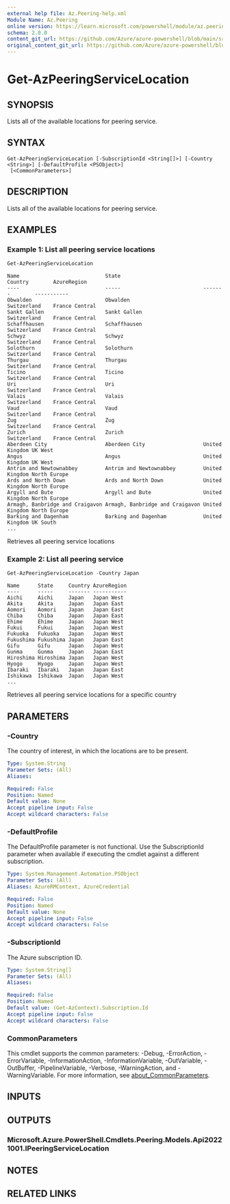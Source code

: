 ```yaml
---
external help file: Az.Peering-help.xml
Module Name: Az.Peering
online version: https://learn.microsoft.com/powershell/module/az.peering/get-azpeeringservicelocation
schema: 2.0.0
content_git_url: https://github.com/Azure/azure-powershell/blob/main/src/Peering/Peering/help/Get-AzPeeringServiceLocation.md
original_content_git_url: https://github.com/Azure/azure-powershell/blob/main/src/Peering/Peering/help/Get-AzPeeringServiceLocation.md
---
```


# Get-AzPeeringServiceLocation

## SYNOPSIS
Lists all of the available locations for peering service.

## SYNTAX

```
Get-AzPeeringServiceLocation [-SubscriptionId <String[]>] [-Country <String>] [-DefaultProfile <PSObject>]
 [<CommonParameters>]
```

## DESCRIPTION
Lists all of the available locations for peering service.

## EXAMPLES

### Example 1: List all peering service locations
```powershell
Get-AzPeeringServiceLocation
```

```output
Name                            State                           Country        AzureRegion
----                            -----                           -------        -----------
Obwalden                        Obwalden                        Switzerland    France Central
Sankt Gallen                    Sankt Gallen                    Switzerland    France Central
Schaffhausen                    Schaffhausen                    Switzerland    France Central
Schwyz                          Schwyz                          Switzerland    France Central
Solothurn                       Solothurn                       Switzerland    France Central
Thurgau                         Thurgau                         Switzerland    France Central
Ticino                          Ticino                          Switzerland    France Central
Uri                             Uri                             Switzerland    France Central
Valais                          Valais                          Switzerland    France Central
Vaud                            Vaud                            Switzerland    France Central
Zug                             Zug                             Switzerland    France Central
Zurich                          Zurich                          Switzerland    France Central
Aberdeen City                   Aberdeen City                   United Kingdom UK West
Angus                           Angus                           United Kingdom UK West
Antrim and Newtownabbey         Antrim and Newtownabbey         United Kingdom North Europe
Ards and North Down             Ards and North Down             United Kingdom North Europe
Argyll and Bute                 Argyll and Bute                 United Kingdom North Europe
Armagh, Banbridge and Craigavon Armagh, Banbridge and Craigavon United Kingdom North Europe
Barking and Dagenham            Barking and Dagenham            United Kingdom UK South
...
```

Retrieves all peering service locations

### Example 2: List all peering service
```powershell
Get-AzPeeringServiceLocation -Country Japan
```

```output
Name      State     Country AzureRegion
----      -----     ------- -----------
Aichi     Aichi     Japan   Japan West
Akita     Akita     Japan   Japan East
Aomori    Aomori    Japan   Japan East
Chiba     Chiba     Japan   Japan East
Ehime     Ehime     Japan   Japan West
Fukui     Fukui     Japan   Japan West
Fukuoka   Fukuoka   Japan   Japan West
Fukushima Fukushima Japan   Japan East
Gifu      Gifu      Japan   Japan West
Gunma     Gunma     Japan   Japan East
Hiroshima Hiroshima Japan   Japan West
Hyogo     Hyogo     Japan   Japan West
Ibaraki   Ibaraki   Japan   Japan East
Ishikawa  Ishikawa  Japan   Japan West
...
```

Retrieves all peering service locations for a specific country

## PARAMETERS

### -Country
The country of interest, in which the locations are to be present.

```yaml
Type: System.String
Parameter Sets: (All)
Aliases:

Required: False
Position: Named
Default value: None
Accept pipeline input: False
Accept wildcard characters: False
```

### -DefaultProfile
The DefaultProfile parameter is not functional.
Use the SubscriptionId parameter when available if executing the cmdlet against a different subscription.

```yaml
Type: System.Management.Automation.PSObject
Parameter Sets: (All)
Aliases: AzureRMContext, AzureCredential

Required: False
Position: Named
Default value: None
Accept pipeline input: False
Accept wildcard characters: False
```

### -SubscriptionId
The Azure subscription ID.

```yaml
Type: System.String[]
Parameter Sets: (All)
Aliases:

Required: False
Position: Named
Default value: (Get-AzContext).Subscription.Id
Accept pipeline input: False
Accept wildcard characters: False
```

### CommonParameters
This cmdlet supports the common parameters: -Debug, -ErrorAction, -ErrorVariable, -InformationAction, -InformationVariable, -OutVariable, -OutBuffer, -PipelineVariable, -Verbose, -WarningAction, and -WarningVariable. For more information, see [about_CommonParameters](http://go.microsoft.com/fwlink/?LinkID=113216).

## INPUTS

## OUTPUTS

### Microsoft.Azure.PowerShell.Cmdlets.Peering.Models.Api20221001.IPeeringServiceLocation

## NOTES

## RELATED LINKS
